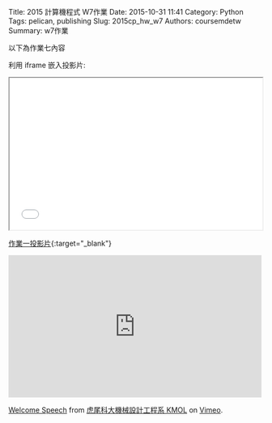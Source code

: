 Title: 2015 計算機程式 W7作業
Date: 2015-10-31 11:41
Category: Python
Tags: pelican, publishing
Slug: 2015cp_hw_w7
Authors: coursemdetw
Summary: w7作業

以下為作業七內容

利用 iframe 嵌入投影片:

<iframe src="40423145_cp_w7_p.html" width="500" height="300"></iframe>

[作業一投影片](40423145_cp_w7_p.html){:target="_blank"}

<iframe src="https://player.vimeo.com/video/137724068" width="500" height="281" frameborder="0" webkitallowfullscreen mozallowfullscreen allowfullscreen></iframe> <p><a href="https://vimeo.com/137724068">Welcome Speech</a> from <a href="https://vimeo.com/user24079973">虎尾科大機械設計工程系 KMOL</a> on <a href="https://vimeo.com">Vimeo</a>.</p>
